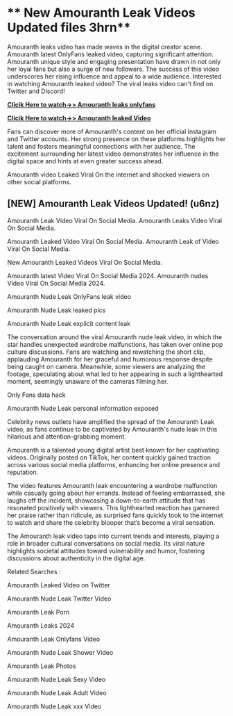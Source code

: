 
# ** New Amouranth Leak Videos Updated files 3hrn** #

  Amouranth leaks video has made waves in the digital creator scene.  Amouranth latest OnlyFans leaked video, capturing significant attention.  Amouranth unique style and engaging presentation have drawn in not only her loyal fans but also a surge of new followers. The success of this video underscores her rising influence and appeal to a wide audience. Interested in watching Amouranth leaked video? The viral leaks video can't find on Twitter and Discord!

**[Clicik Here to watch->>  Amouranth leaks onlyfans ](http://xflirt.top)**

**[Clicik Here to watch->>  Amouranth leaked Video](http://xflirt.top)**

Fans can discover more of Amouranth's content on her official Instagram and Twitter accounts. Her strong presence on these platforms highlights her talent and fosters meaningful connections with her audience. The excitement surrounding her latest video demonstrates her influence in the digital space and hints at even greater success ahead.

  Amouranth video Leaked Viral On the internet and shocked viewers on other social platforms.

## [NEW] Amouranth Leak Videos Updated!  (u6nz) ##

  Amouranth Leak Video Viral On Social Media.  Amouranth Leaks Video Viral On Social Media.

  Amouranth Leaked Video Viral On Social Media.  Amouranth Leak of Video Viral On Social Media.

New Amouranth Leaked Videos Viral On Social Media.

  Amouranth latest Video Viral On Social Media 2024.  Amouranth nudes Video Viral On Social Media 2024.

  Amouranth Nude Leak OnlyFans leak video

  Amouranth Nude Leak leaked pics

  Amouranth Nude Leak explicit content leak

The conversation around the viral Amouranth nude leak video, in which the star handles unexpected wardrobe malfunctions, has taken over online pop culture discussions. Fans are watching and rewatching the short clip, applauding Amouranth for her graceful and humorous response despite being caught on camera. Meanwhile, some viewers are analyzing the footage, speculating about what led to her appearing in such a lighthearted moment, seemingly unaware of the cameras filming her.

Only Fans data hack

  Amouranth Nude Leak personal information exposed

Celebrity news outlets have amplified the spread of the Amouranth Leak video, as fans continue to be captivated by Amouranth's nude leak in this hilarious and attention-grabbing moment.

  Amouranth is a talented young digital artist best known for her captivating videos. Originally posted on TikTok, her content quickly gained traction across various social media platforms, enhancing her online presence and reputation.

The video features Amouranth leak encountering a wardrobe malfunction while casually going about her errands. Instead of feeling embarrassed, she laughs off the incident, showcasing a down-to-earth attitude that has resonated positively with viewers. This lighthearted reaction has garnered her praise rather than ridicule, as surprised fans quickly took to the internet to watch and share the celebrity blooper that’s become a viral sensation.

The Amouranth leak video taps into current trends and interests, playing a role in broader cultural conversations on social media. Its viral nature highlights societal attitudes toward vulnerability and humor, fostering discussions about authenticity in the digital age.

Related Searches :

  Amouranth Leaked Video on Twitter

  Amouranth Nude Leak Twitter Video

  Amouranth Leak Porn

  Amouranth Leaks 2024

  Amouranth Leak Onlyfans Video

  Amouranth Nude Leak Shower Video

  Amouranth Leak Photos

  Amouranth Nude Leak Sexy Video

  Amouranth Nude Leak Adult Video

  Amouranth Nude Leak xxx Video


